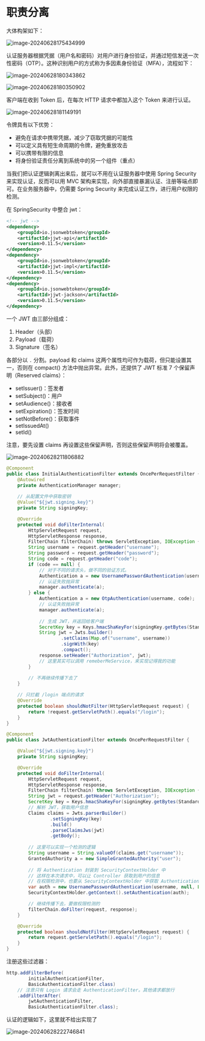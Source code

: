 # 职责分离

大体构架如下：

![image-20240628175434999](./assets/image-20240628175434999.png)

认证服务器根据凭据（用户名和密码）对用户进行身份验证，并通过短信发送一次性密码（OTP）。这种识别用户的方式称为多因素身份验证（MFA），流程如下：

![image-20240628180343862](./assets/image-20240628180343862.png)

![image-20240628180350902](./assets/image-20240628180350902.png)

客户端在收到 Token 后，在每次 HTTP 请求中都加入这个 Token 来进行认证。

![image-20240628181149191](./assets/image-20240628181149191.png)

令牌具有以下优势：

- 避免在请求中携带凭据，减少了窃取凭据的可能性
- 可以定义具有短生命周期的令牌，避免重放攻击
- 可以携带有限的信息
- 将身份验证责任分离到系统中的另一个组件（重点）



当我们把认证逻辑剥离出来后，就可以不用在认证服务器中使用 Spring Security 来实现认证，反而可以用 MVC 架构来实现，向外部直接暴漏认证、注册等端点即可。在业务服务器中，仍需要 Spring Security 来完成认证工作，进行用户权限的检测。

在 SpringSecurity 中整合 jwt：

```xml
<!-- jwt -->
<dependency>
    <groupId>io.jsonwebtoken</groupId>
    <artifactId>jjwt-api</artifactId>
    <version>0.11.5</version>
</dependency>
<dependency>
    <groupId>io.jsonwebtoken</groupId>
    <artifactId>jjwt-impl</artifactId>
    <version>0.11.5</version>
</dependency>
<dependency>
    <groupId>io.jsonwebtoken</groupId>
    <artifactId>jjwt-jackson</artifactId>
    <version>0.11.5</version>
</dependency>
```

一个 JWT 由三部分组成：

1. Header（头部）
2. Payload（载荷）
3. Signature（签名）

各部分以 `.` 分割。payload 和 claims 这两个属性均可作为载荷，但只能设置其一，否则在 compact() 方法中抛出异常。此外，还提供了 JWT 标准 7 个保留声明（Reserved claims）：

- setIssuer()：签发者
- setSubject()：用户
- setAudience()：接收者
- setExpiration()：签发时间
- setNotBefore()：获取事件
- setIssuedAt()
- setId()

注意，要先设置 claims 再设置这些保留声明，否则这些保留声明将会被覆盖。



![image-20240628211806882](./assets/image-20240628211806882.png)

~~~java
@Component
public class InitialAuthenticationFilter extends OncePerRequestFilter {
    @Autowired
    private AuthenticationManager manager;
	
    // 从配置文件中获取密钥
    @Value("${jwt.signing.key}")
    private String signingKey;

    @Override
    protected void doFilterInternal(
        HttpServletRequest request, 
        HttpServletResponse response, 
        FilterChain filterChain) throws ServletException, IOException {
        String username = request.getHeader("username");
        String password = request.getHeader("password");
        String code = request.getHeader("code");
        if (code == null) {
            // 对于不同的请求头，做不同的验证方式。
            Authentication a = new UsernamePasswordAuthentication(username, password);
            // 认证失败抛异常
            manager.authenticate(a);
        } else {
            Authentication a = new OtpAuthentication(username, code);
            // 认证失败抛异常
            manager.authenticate(a);
			
            // 生成 JWT，并返回给客户端
            SecretKey key = Keys.hmacShaKeyFor(signingKey.getBytes(StandardCharsets.UTF_8));
            String jwt = Jwts.builder()
                    .setClaims(Map.of("username", username))
                    .signWith(key)
                    .compact();
            response.setHeader("Authorization", jwt);
            // 这里其实可以调用 remeberMeService，来实现记得我的功能
        }
        
		// 不再继续传播下去了
    }

    // 只拦截 /login 端点的请求
    @Override
    protected boolean shouldNotFilter(HttpServletRequest request) {
        return !request.getServletPath().equals("/login");
    }
}
~~~

~~~java
@Component
public class JwtAuthenticationFilter extends OncePerRequestFilter {

    @Value("${jwt.signing.key}")
    private String signingKey;

    @Override
    protected void doFilterInternal(
        HttpServletRequest request, 
        HttpServletResponse response, 
        FilterChain filterChain) throws ServletException, IOException {
        String jwt = request.getHeader("Authorization");
        SecretKey key = Keys.hmacShaKeyFor(signingKey.getBytes(StandardCharsets.UTF_8));
        // 解析 JWT，获取用户信息
        Claims claims = Jwts.parserBuilder()
                .setSigningKey(key)
                .build()
                .parseClaimsJws(jwt)
                .getBody();
		
        // 这里可以实现一个检测的逻辑
        String username = String.valueOf(claims.get("username"));
        GrantedAuthority a = new SimpleGrantedAuthority("user");
        
       	// 将 Authentication 封装到 SecurityContextHolder 中
        // 这样在本次请求中，可以让 Controller 获取到用户的信息
        // 在权限检测中，也要从 SecurityContextHolder 中获取 Authentication
        var auth = new UsernamePasswordAuthentication(username, null, List.of(a));
        SecurityContextHolder.getContext().setAuthentication(auth);

        // 继续传播下去，要做权限检测的
        filterChain.doFilter(request, response);
    }

    @Override
    protected boolean shouldNotFilter(HttpServletRequest request) {
        return request.getServletPath().equals("/login");
    }
}

~~~

注册这些过滤器：

~~~java
http.addFilterBefore(
    	initialAuthenticationFilter,
    	BasicAuthenticationFilter.class)
    // 注意只有 Login 请求会走 AuthenticationFilter。其他请求都放行
    .addFilterAfter(
    	jwtAuthenticationFilter,
    	BasicAuthenticationFilter.class);
~~~



认证的逻辑如下，这里就不给出实现了

![image-20240628222746841](./assets/image-20240628222746841.png)

